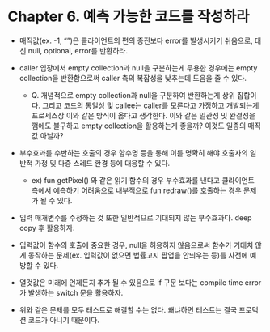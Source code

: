 # Chapter 6. 예측 가능한 코드를 작성하라

-   매직값(ex. -1, “”)은 클라이언트의 편의 증진보다 error를 발생시키기 쉬움으로, 대신 null, optional, error를 반환하라.
-   caller 입장에서 empty collection과 null을 구분하는게 무용한 경우에는 empty collection을 반환함으로써 caller 측의 복잡성을 낮추는데 도움을 줄 수 있다.
    -   Q. 개념적으로 empty collection과 null을 구분하여 반환하는게 상위 집합이다. 그리고 코드의 통일성 및 callee는 caller를 모른다고 가정하고 개발되는게 프로세스상 이와 같은 방식이 옳다고 생각한다. 이와 같은 일관성 및 완결성을 깸에도 불구하고 empty collection을 활용하는게 좋을까? 이것도 일종의 매직값 아닐까?

-   부수효과를 수반하는 호출의 경우 함수명 등을 통해 이를 명확히 해야 호출자의 일반적 가정 및 다중 스레드 환경 등에 대응할 수 있다.
    -   ex) fun getPixel() 와 같은 읽기 함수의 경우 부수효과를 낸다고 클라이언트 측에서 예측하기 어려움으로 내부적으로 fun redraw()를 호출하는 경우 문제가 될 수 있다.

-   입력 매개변수를 수정하는 것 또한 일반적으로 기대되지 않는 부수효과다. deep copy 후 활용하자.
-   입력값이 함수의 호출에 중요한 경우, null을 허용하지 않음으로써 함수가 기대치 않게 동작하는 문제(ex. 입력값이 없으면 법률고지 팝업을 안띄우는 등)를 사전에 예방할 수 있다.
-   열것값은 미래에 언제든지 추가 될 수 있음으로 if 구문 보다는 compile time error가 발생하는 switch 문을 활용하자.
-   위와 같은 문제를 모두 테스트로 해결할 수는 없다. 왜냐하면 테스트는 결국 프로덕션 코드가 아니기 때문이다.
